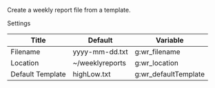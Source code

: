 Create a weekly report file from a template.

Settings

Title | Default | Variable
--- | --- | ---
Filename | yyyy-mm-dd.txt | g:wr_filename
Location | ~/weeklyreports | g:wr_location
Default Template | highLow.txt | g:wr_defaultTemplate
